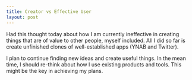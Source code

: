 ```yaml
---
title: Creator vs Effective User
layout: post
---
```


Had this thought today about how I am currently ineffective in creating things that are of value to other people, myself included. All I did so far is create unfinished clones of well-established apps (YNAB and Twitter).

I plan to continue finding new ideas and create useful things. In the mean time, I should re-think about how I use existing products and tools. This might be the key in achieving my plans.
